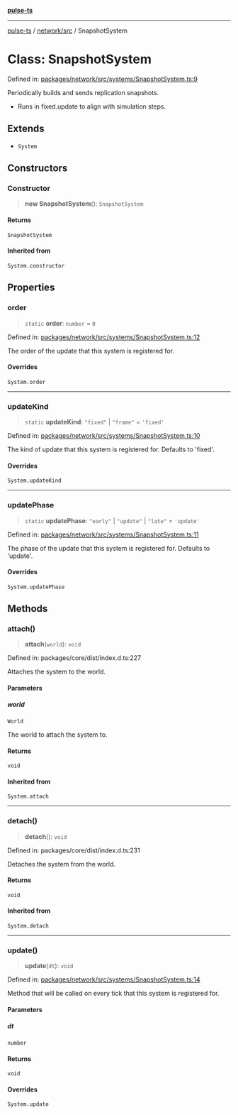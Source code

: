 [**pulse-ts**](../../../README.md)

***

[pulse-ts](../../../README.md) / [network/src](../README.md) / SnapshotSystem

# Class: SnapshotSystem

Defined in: [packages/network/src/systems/SnapshotSystem.ts:9](https://github.com/jlehett/pulse-ts/blob/4869ef2c4af7bf37d31e2edd2d6d1ba148133fb2/packages/network/src/systems/SnapshotSystem.ts#L9)

Periodically builds and sends replication snapshots.

- Runs in fixed.update to align with simulation steps.

## Extends

- `System`

## Constructors

### Constructor

> **new SnapshotSystem**(): `SnapshotSystem`

#### Returns

`SnapshotSystem`

#### Inherited from

`System.constructor`

## Properties

### order

> `static` **order**: `number` = `0`

Defined in: [packages/network/src/systems/SnapshotSystem.ts:12](https://github.com/jlehett/pulse-ts/blob/4869ef2c4af7bf37d31e2edd2d6d1ba148133fb2/packages/network/src/systems/SnapshotSystem.ts#L12)

The order of the update that this system is registered for.

#### Overrides

`System.order`

***

### updateKind

> `static` **updateKind**: `"fixed"` \| `"frame"` = `'fixed'`

Defined in: [packages/network/src/systems/SnapshotSystem.ts:10](https://github.com/jlehett/pulse-ts/blob/4869ef2c4af7bf37d31e2edd2d6d1ba148133fb2/packages/network/src/systems/SnapshotSystem.ts#L10)

The kind of update that this system is registered for.
Defaults to 'fixed'.

#### Overrides

`System.updateKind`

***

### updatePhase

> `static` **updatePhase**: `"early"` \| `"update"` \| `"late"` = `'update'`

Defined in: [packages/network/src/systems/SnapshotSystem.ts:11](https://github.com/jlehett/pulse-ts/blob/4869ef2c4af7bf37d31e2edd2d6d1ba148133fb2/packages/network/src/systems/SnapshotSystem.ts#L11)

The phase of the update that this system is registered for.
Defaults to 'update'.

#### Overrides

`System.updatePhase`

## Methods

### attach()

> **attach**(`world`): `void`

Defined in: packages/core/dist/index.d.ts:227

Attaches the system to the world.

#### Parameters

##### world

`World`

The world to attach the system to.

#### Returns

`void`

#### Inherited from

`System.attach`

***

### detach()

> **detach**(): `void`

Defined in: packages/core/dist/index.d.ts:231

Detaches the system from the world.

#### Returns

`void`

#### Inherited from

`System.detach`

***

### update()

> **update**(`dt`): `void`

Defined in: [packages/network/src/systems/SnapshotSystem.ts:14](https://github.com/jlehett/pulse-ts/blob/4869ef2c4af7bf37d31e2edd2d6d1ba148133fb2/packages/network/src/systems/SnapshotSystem.ts#L14)

Method that will be called on every tick that this system is registered for.

#### Parameters

##### dt

`number`

#### Returns

`void`

#### Overrides

`System.update`
